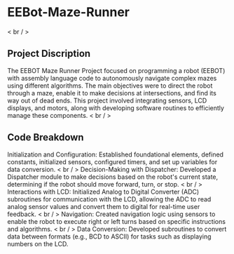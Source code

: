 # EEBot-Maze-Runner
< br / >
## Project Discription
The EEBOT Maze Runner Project focused on programming a robot (EEBOT) with assembly language code to autonomously navigate complex mazes using different algorithms. The main objectives were to direct the robot through a maze, enable it to make decisions at intersections, and find its way out of dead ends. This project involved integrating sensors, LCD displays, and motors, along with developing software routines to efficiently manage these components.
< br / >
## Code Breakdown
Initialization and Configuration: Established foundational elements, defined constants, initialized sensors, configured timers, and set up variables for data conversion.
< br / >
Decision-Making with Dispatcher: Developed a Dispatcher module to make decisions based on the robot's current state, determining if the robot should move forward, turn, or stop.
< br / >
Interactions with LCD: Initialized Analog to Digital Converter (ADC) subroutines for communication with the LCD, allowing the ADC to read analog sensor values and convert them to digital for real-time user feedback.
< br / >
Navigation: Created navigation logic using sensors to enable the robot to execute right or left turns based on specific instructions and algorithms.
< br / >
Data Conversion: Developed subroutines to convert data between formats (e.g., BCD to ASCII) for tasks such as displaying numbers on the LCD.
